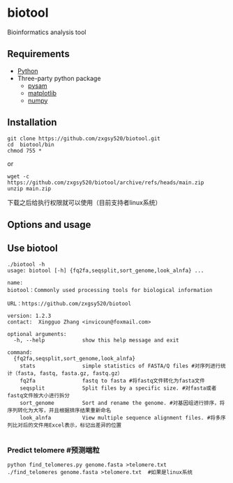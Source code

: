 # biotool
Bioinformatics analysis tool

## Requirements
* [Python](https://www.python.org/)
* Three-party python package
  * [pysam](https://pypi.org/project/pysam/)
  * [matplotlib](https://matplotlib.org/)
  * [numpy](https://numpy.org/doc/stable/index.html)
## Installation
```
git clone https://github.com/zxgsy520/biotool.git
cd  biotool/bin
chmod 755 *
```
or
```
wget -c https://github.com/zxgsy520/biotool/archive/refs/heads/main.zip
unzip main.zip

```
下载之后给执行权限就可以使用（目前支持者linux系统）
## Options and usage
## Use biotool
```
./biotool -h
usage: biotool [-h] {fq2fa,seqsplit,sort_genome,look_alnfa} ...

name:
biotool：Commonly used processing tools for biological information

URL：https://github.com/zxgsy520/biotool

version: 1.2.3
contact:  Xingguo Zhang <invicoun@foxmail.com>        

optional arguments:
  -h, --help            show this help message and exit

command:
  {fq2fa,seqsplit,sort_genome,look_alnfa}
    stats               simple statistics of FASTA/Q files #对序列进行统计（fasta, fastq, fasta.gz, fastq.gz）
    fq2fa               fastq to fasta #将fastq文件转化为fasta文件
    seqsplit            Split files by a specific size. #对fasta或者fastq文件按大小进行拆分
    sort_genome         Sort and rename the genome. #对基因组进行排序，将序列转化为大写，并且根据排序结果重新命名
    look_alnfa          View multiple sequence alignment files. #将多序列比对后的文件用Excel表示，标记出差异的位置
 
```

### Predict telomere  #预测端粒
```
python find_telomeres.py genome.fasta >telomere.txt
./find_telomeres genome.fasta >telomere.txt  #如果是linux系统
```
